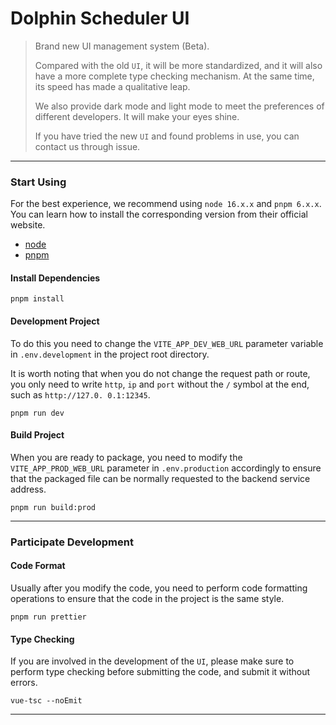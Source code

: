 # Dolphin Scheduler UI

> Brand new UI management system (Beta).
> 
> Compared with the old `UI`, it will be more standardized, and it will also have a more complete type checking mechanism. At the same time, its speed has made a qualitative leap.
>
> We also provide dark mode and light mode to meet the preferences of different developers. It will make your eyes shine.
>
> If you have tried the new `UI` and found problems in use, you can contact us through issue.

---

### Start Using 

For the best experience, we recommend using `node 16.x.x` and `pnpm 6.x.x`.
You can learn how to install the corresponding version from their official website.

- [node](https://nodejs.org/en/)
- [pnpm](https://pnpm.io/)

#### Install Dependencies

```shell
pnpm install
```

#### Development Project

To do this you need to change the `VITE_APP_DEV_WEB_URL` parameter variable in `.env.development` in the project root directory.

It is worth noting that when you do not change the request path or route, you only need to write `http`, `ip` and `port` without the `/` symbol at the end, such as `http://127.0. 0.1:12345`.

```shell
pnpm run dev
```

#### Build Project

When you are ready to package, you need to modify the `VITE_APP_PROD_WEB_URL` parameter in `.env.production` accordingly to ensure that the packaged file can be normally requested to the backend service address.

```shell
pnpm run build:prod
```

---

### Participate Development

#### Code Format

Usually after you modify the code, you need to perform code formatting operations to ensure that the code in the project is the same style.

```shell
pnpm run prettier
```

#### Type Checking

If you are involved in the development of the `UI`, please make sure to perform type checking before submitting the code, and submit it without errors.

```shell
vue-tsc --noEmit
```

---
